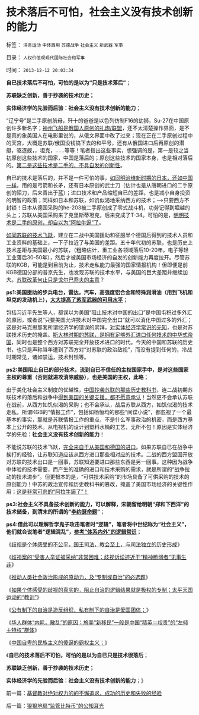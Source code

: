 # 技术落后不可怕，社会主义没有技术创新的能力

标签： `洋务运动` `中体西用` `苏德战争` `社会主义` `新武器` `军事` 

目录： `人权价值观现代国际社会和军事`

时间： `2013-12-12 20:03:34`

**自已技术落后不可怕，可怕的是以为“只是技术落后”**；

**苏联缺乏创新，善于抄袭的技术历史；**

**实体经济学的先验而后验：社会主义没有技术创新的能力**；

“辽宁号”是二手原创航母，歼十的爸爸是以色列仿制F16的幼狮，Su-27在中国原创许多新名字；[神州飞船是俄国人原创的礼炮/联盟](../../../2012/7/14/美国产业“空心化”，美国储备“实心化”.md)，还不太清楚操作界面，是不是真的象美国人在电影里说的，从俄文界面中改了过来；现在正在二手原创过程中的天宫，大概是苏联/俄国没钱搞下去的和平号，还有从俄国进口后再原创的潜艇，驱逐舰，，坦克，……等等！笔者指出这些事实，想强调的是，第一是较之当初原创这些技术的国家，中国是落后的；原创这些技术的国家本身，也是相对落后的。[第二是这些技术是二手的，不具自发的创新性](../../../2012/7/9/大企业的创新投资与政府一样无效.md)。

自已的技术是落后的，并不是一件可怕的事，[如同明治维新时期的日本，还如中国一样](../../../2012/3/5/侵华的元凶不是日本政府，而是日本天皇！.md)，用的是弓箭和长矛，还有日本原创的武士刀（估计也是从唐朝进口的二手原创的陌刀，后来青出于蓝）；进口技术和产品缩短自已的差距，也是减小自身投资的明智的政策；同样如日本和苏联，如饥似渴地采纳西方的技术；——>只要西方不封锁！日本从德国采购的he-203被二手原创成了零式战斗机，功劳记得到堀越的头上；苏联从美国采购来了克里斯蒂坦克，后来变成了T-34。可怕的是，[明明技术是二手的原创，却自以为“阿拉牛逼”了](../../../2010/6/2/今年赢利可能翻番.md)。

[如同苏联的技术飞跃](../../../2012/7/8/监管不能创造价值，战争不能拉动技术，和创新教.md)，建立在二战中美国援助和征服半个德国后得到的技术人员和工业资料的基础上，一下子拉近了与美国的差距。五十年代初的苏联，也是历史上技术差距与美国最小的苏联，（粗略估计，重工业各领域落后10-20年，电子等轻工业落后30-50年），然后才被美国市场经济的自发的创新能力再度拉开。尽管苏联的KGB，可能是到目前为止，技术走私能力最强的国家情报机构！但即便是前KGB德国分部的普京先生，也发现苏联的技术水平，与美国的巨大差距并继续加大。[苏联改革何止只是戈尔巴乔夫的主意](../../../2009/2/19/250亿美元望远镜看透苏联崩溃真相.md)？

**ps1:美国援助的步兵电台，雷达，汽车，高强度铝合金和特殊润滑油（用到飞机和坦克的发动机上），[大大提高了苏军武器的可用水平](../../../2009/12/5/战争中最困难是作战要素难以预知.md)**；

包括习近平先生等人，都误以为美国“阻止技术对中国的出口”是中国屯积过多外汇的原因，或者说“只要美国允许技术对中国完全出口”就可以消化中国过多的外汇；这是对马克思那套所谓经济学的错误的崇拜，[对实体经济学常识的无知](../../../2012/2/24/《资本论》的误区，屯积外汇对中国其实一点好处没有.md)，也是对苏联技术历史的掩盖。[斯大林时期的苏联，是拥有足够外汇进口任何技术的中华式帝国](../../../2012/5/22/马克思主义指导苏联的殖民地建设.md)，同时也是整个西方对苏联完全开放技术进口的时代。今天的中国和苏联的历史书，也只是声称当年遭到了西方对“对苏联的政治敌视”，而没有提到任何的，冷战时期常见，诸如禁运，技术封锁等。

**ps2:美国阻止自已的部分技术，流到自已不信任的主权国家手中，是对这些国家主权的尊重（否则就进攻消除威胁），也是美国的主权，此略**；

出于美化社会主义制度的优越性，[中国抄袭苏联的那些历史教科书](../../../2013/10/2/苏联等从西方定制的洋教科书，洋五毛，洋权威.md)，连二战初期苏联技术的落后和战争中[得到美国的关键支援，都不愿意承认](../../../2009/12/24/短板决定实力，要素替代的战斗力.md)！当然更不会承认苏联在战前，从西方如饥似渴的采购；也不会承认，战后苏联从西方，如饥似渴的技术走私。所谓KGB的“情报工作”，包括如杨恒均的那些“间谍小说”，都忽视了一个最基本的事实，那就是苏联情报工作的重点，不是什么军事政治的机密，而是西方基本上公开的技术。从电视机的设计到塑料水桶的工艺，无所不包！原因是实体经济学的先验：**社会主义没有技术创新的能力**！

不能说苏联的技术飞跃，[完全来自于从美国和德国的进口](../../../2009/2/18/进口技术设备的用处就是腐败.md)。如果苏联自已在战争中挨打的经验，让苏联知道应该从西方进口那些相对应的技术。二战的西方盟国开放对苏联的技术出口是一回事，苏联知道要进口那些东西是另一回事。这种因为战争中体验的技术需要，而产生的准确的进口和技术采购的需求，就是所谓的“战争拉动的技术进步”。但更根本的是，“可供技术采购”的市场具备了可供采购的技术的原创能力！中苏的政治宣传和历史教科书的篡改，掩盖了美国市场经济的关键性作用；[这是非常可悲的“阿拉牛逼了”！](../../../2011/1/21/香港模式和日本鬼子“人肉开采”.md)

**ps3:社会主义不具备技术创新的能力，可以解释，宋朝留给明朝“郑和下西洋”的技术储备，到清末的所谓的“[李约瑟命题](../../../2010/5/31/中国历史上从来没有领先过.md)”**；

**ps4:借此可以理解哲学鬼子攻击笔者时“逻辑”，笔者将中世纪称为“社会主义”，他们就会说笔者“逻辑混乱”，[参考“体系内外”的逻辑常识](../../../2010/7/12/中医是玄学；双盲统计是医疗保险的依据.md)**；

《[歧视是个体感受的不公平，国王司法，教会至上，与司法独立的历史形成](../../../2013/11/22/基督教文化中的歧视，及国王司法，教会至上，与司法独立的历史形成.md)》

《[歧视案的“受害人举证被采纳”非常困难；歧视诉讼迹近于“精神脆弱者”无事生非](../../../2013/11/25/歧视案的“受害人举证被采纳”非常困难.md)》

《[推动人类社会政治形成的原动力，及“专制或自治”的必选题](../../../2013/11/29/推动人类社会政治形成的原动力，专制和民主的必选题.md)》

《[如果个体感受的歧视的真实的，阻止自治的逻辑结果就是极权的专制；太平天国运动的“教训”](../../../2013/12/1/专制文化阻止自治，制止集会结社会的“维稳”经验，及太平天国.md)》

《[公有制下的自治是造反组织，私有制下的自治是爱国团体；](../../../2013/12/3/公有制下的自治是造反组织，私有制下的自治是爱国团体.md)》

《[华人群体“内耗，散乱”的原因；旅美“新移民”一般是中国“精英＝权贵”的“左倾＋特权”群体](../../../2013/12/7/“童言辱华”乃无稽之谈，“爱国华侨”极左民粹化显见为实.md)》

《[中国自卑的民族主义的傻逼的霸权主义；](../../../2013/12/9/中国自卑的民族主义的傻逼的霸权主义.md)》

《**自已的技术落后不可怕，可怕的是以为自已只是技术很落后**；

**苏联缺乏创新，善于抄袭的技术历史；**

**实体经济学的先验而后验：社会主义没有技术创新的能力**；》



前一篇：[基督教对绝对权力的的不懈追求，成功的历史和失败的经验](../../../2013/12/12/基督教对绝对权力的的不懈追求，成功的历史和失败的经验.md)

后一篇：[狠狠地扇“监管比特币”的公知耳光](../../../2013/12/12/狠狠地扇“监管比特币”的公知耳光.md)